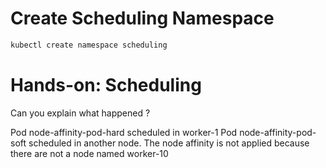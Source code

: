 # Create Scheduling Namespace
```sh
kubectl create namespace scheduling
```

# Hands-on: Scheduling

Can you explain what happened ?

Pod node-affinity-pod-hard scheduled in worker-1
Pod node-affinity-pod-soft scheduled in another node. The node affinity is not applied because there are not a node named worker-10

